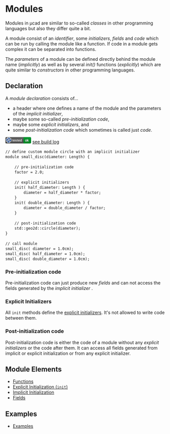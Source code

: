 # Modules

Modules in µcad are similar to so-called *classes* in other programming languages
but also they differ quite a bit.

A module consist of an *identifier*, some *initializers*, *fields*  and *code* which can be run by calling the module like a function.
If code in a module gets complex it can be separated into functions.

The *parameters* of a module can be defined directly behind the module name (*implicitly*) as well as by several *init()* functions (*explicitly*) which are quite similar to *constructors* in other programming languages.

## Declaration

A *module declaration* consists of...

- a header where one defines a name of the module and the parameters of the *implicit initializer*,
- maybe some so-called *pre-initialization code*,
- maybe some *explicit initializers*, and
- some *post-initialization code* which sometimes is called just *code*.

![test](.test/modules_declaration.png)
[see build log](.test/modules_declaration.log)

```µcad,modules_declaration
// define custom module circle with an implicit initializer
module small_disc(diameter: Length) {

    // pre-initialization code
    factor = 2.0;

    // explicit initializers 
    init( half_diameter: Length ) {
        diameter = half_diameter * factor;
    }
    init( double_diameter: Length ) {
        diameter = double_diameter / factor;
    }

    // post-initialization code
    std::geo2d::circle(diameter);
}

// call module
small_disc( diameter = 1.0cm);
small_disc( half_diameter = 1.0cm);
small_disc( double_diameter = 1.0cm);
```

### Pre-initialization code

Pre-initialization code can just produce new *fields* and can not access the fields generated by the *implicit initializer* .

### Explicit Initializers

All `init` methods define the [explicit initializers](init.md).
It's not allowed to write code between them.

### Post-initialization code

Post-initialization code is either the code of a module without any *explicit initializers* or the code after them.
It can access all fields generated from implicit or explicit initialization or from any explicit initializer.

## Module Elements

- [Functions](functions.md)
- [Explicit Initialization (`init`)](init.md)
- [Implicit Initialization](parameter_list.md)
- [Fields](fields.md)

## Examples

- [Examples](EXAMPLES.md)
